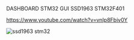 DASHBOARD STM32 GUI SSD1963 STM32F401

https://www.youtube.com/watch?v=vnIp8Fbiv0Y

![ssd1963 stm32](https://github.com/user-attachments/assets/3065f218-8bd9-4219-b0ad-9c76ba4f8ad8)
